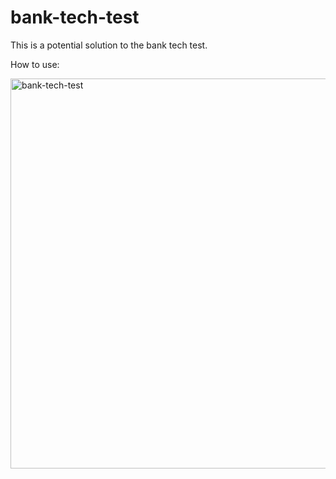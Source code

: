 # bank-tech-test

This is a potential solution to the bank tech test.

How to use:

<img width="624" alt="bank-tech-test" src="https://user-images.githubusercontent.com/32762403/214564566-c38fadb3-d55a-47a7-b00b-0c709ad11758.png">
